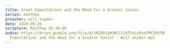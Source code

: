```yaml
---
title: Great Expectations and the Need for a Greater Savior
series: matthew
preacher: will-snyder
date: 2020-09-20
scripture: Matthew 26:30-46
audio: https://drive.google.com/file/d/1RG80JyWUWliIJ4TSsCoOtwfMYI0tFNBA/view
  Expectations and the Need for a Greater Savior - Will Snyder.mp3
---
```


